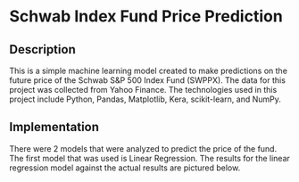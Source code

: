 # Schwab Index Fund Price Prediction

## Description

This is a simple machine learning model created to make predictions on the future price of the Schwab S&P 500 Index Fund (SWPPX). The data for this project was collected from Yahoo Finance. The technologies used in this project include Python, Pandas, Matplotlib, Kera, scikit-learn, and NumPy. 

## Implementation
There were 2 models that were analyzed to predict the price of the fund. The first model that was used is Linear Regression. The results for the linear regression model against the actual results are pictured below.
